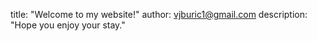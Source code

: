 title: "Welcome to my website!"
author: vjburic1@gmail.com
description: "Hope you enjoy your stay."
